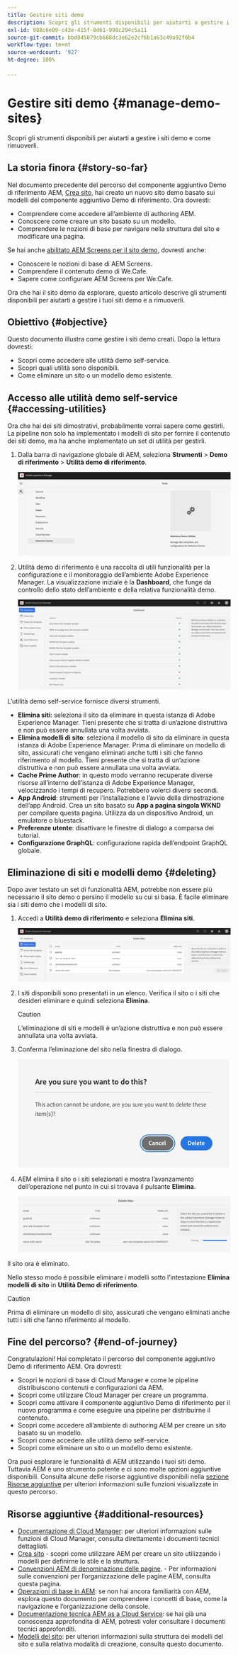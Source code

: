 ```yaml
---
title: Gestire siti demo
description: Scopri gli strumenti disponibili per aiutarti a gestire i siti demo e come rimuoverli.
exl-id: 988c6e09-c43e-415f-8d61-998c294c5a11
source-git-commit: bbd845079cb688dc3e62e2cf6b1a63c49a92f6b4
workflow-type: tm+mt
source-wordcount: '927'
ht-degree: 100%

---
```


# Gestire siti demo {#manage-demo-sites}

Scopri gli strumenti disponibili per aiutarti a gestire i siti demo e come rimuoverli.

## La storia finora {#story-so-far}

Nel documento precedente del percorso del componente aggiuntivo Demo di riferimento AEM, [Crea sito,](create-site.md) hai creato un nuovo sito demo basato sui modelli del componente aggiuntivo Demo di riferimento. Ora dovresti:

* Comprendere come accedere all’ambiente di authoring AEM.
* Conoscere come creare un sito basato su un modello.
* Comprendere le nozioni di base per navigare nella struttura del sito e modificare una pagina.

Se hai anche [abilitato AEM Screens per il sito demo,](screens.md) dovresti anche:

* Conoscere le nozioni di base di AEM Screens.
* Comprendere il contenuto demo di We.Cafe.
* Sapere come configurare AEM Screens per We.Cafe.

Ora che hai il sito demo da esplorare, questo articolo descrive gli strumenti disponibili per aiutarti a gestire i tuoi siti demo e a rimuoverli.

## Obiettivo {#objective}

Questo documento illustra come gestire i siti demo creati. Dopo la lettura dovresti:

* Scopri come accedere alle utilità demo self-service.
* Scopri quali utilità sono disponibili.
* Come eliminare un sito o un modello demo esistente.

## Accesso alle utilità demo self-service {#accessing-utilities}

Ora che hai dei siti dimostrativi, probabilmente vorrai sapere come gestirli. La pipeline non solo ha implementato i modelli di sito per fornire il contenuto dei siti demo, ma ha anche implementato un set di utilità per gestirli.

1. Dalla barra di navigazione globale di AEM, seleziona **Strumenti** > **Demo di riferimento** > **Utilità demo di riferimento**.

   ![Utilità demo self-service](assets/demo-utilities.png)

1. Utilità demo di riferimento è una raccolta di utili funzionalità per la configurazione e il monitoraggio dell’ambiente Adobe Experience Manager. La visualizzazione iniziale è la **Dashboard**, che funge da controllo dello stato dell’ambiente e della relativa funzionalità demo.

   ![Dashboard](assets/dashboard.png)

L’utilità demo self-service fornisce diversi strumenti.

* **Elimina siti**: seleziona il sito da eliminare in questa istanza di Adobe Experience Manager. Tieni presente che si tratta di un’azione distruttiva e non può essere annullata una volta avviata.
* **Elimina modelli di sito**: seleziona il modello di sito da eliminare in questa istanza di Adobe Experience Manager. Prima di eliminare un modello di sito, assicurati che vengano eliminati anche tutti i siti che fanno riferimento al modello. Tieni presente che si tratta di un’azione distruttiva e non può essere annullata una volta avviata.
* **Cache Prime Author**: in questo modo verranno recuperate diverse risorse all’interno dell’istanza di Adobe Experience Manager, velocizzando i tempi di recupero. Potrebbero volerci diversi secondi.
* **App Android**: strumenti per l’installazione e l’avvio della dimostrazione dell’app Android. Crea un sito basato su **App a pagina singola WKND** per compilare questa pagina. Utilizza da un dispositivo Android, un emulatore o bluestack.
* **Preferenze utente**: disattivare le finestre di dialogo a comparsa dei tutorial.
* **Configurazione GraphQL**: configurazione rapida dell’endpoint GraphQL globale.

## Eliminazione di siti e modelli demo {#deleting}

Dopo aver testato un set di funzionalità AEM, potrebbe non essere più necessario il sito demo o persino il modello su cui si basa. È facile eliminare sia i siti demo che i modelli di sito.

1. Accedi a **Utilità demo di riferimento** e seleziona **Elimina siti**.

   ![Elimina siti](assets/delete-sites.png)

1. I siti disponibili sono presentati in un elenco. Verifica il sito o i siti che desideri eliminare e quindi seleziona **Elimina**.

   >[!CAUTION]
   >
   >L’eliminazione di siti e modelli è un’azione distruttiva e non può essere annullata una volta avviata.

1. Conferma l’eliminazione del sito nella finestra di dialogo.

   ![Conferma eliminazione sito](assets/confirm-site-delete.png)

1. AEM elimina il sito o i siti selezionati e mostra l’avanzamento dell’operazione nel punto in cui si trovava il pulsante **Elimina**.

   ![Avanzamento eliminazione](assets/delete-progress.png)

Il sito ora è eliminato.

Nello stesso modo è possibile eliminare i modelli sotto l’intestazione **Elimina modelli di sito** in **Utilità Demo di riferimento**.

>[!CAUTION]
>
>Prima di eliminare un modello di sito, assicurati che vengano eliminati anche tutti i siti che fanno riferimento al modello.

## Fine del percorso? {#end-of-journey}

Congratulazioni! Hai completato il percorso del componente aggiuntivo Demo di riferimento AEM. Ora dovresti:

* Scopri le nozioni di base di Cloud Manager e come le pipeline distribuiscono contenuti e configurazioni da AEM.
* Scopri come utilizzare Cloud Manager per creare un programma.
* Scopri come attivare il componente aggiuntivo Demo di riferimento per il nuovo programma e come eseguire una pipeline per distribuirne il contenuto.
* Scopri come accedere all’ambiente di authoring AEM per creare un sito basato su un modello.
* Scopri come accedere alle utilità demo self-service.
* Scopri come eliminare un sito o un modello demo esistente.

Ora puoi esplorare le funzionalità di AEM utilizzando i tuoi siti demo. Tuttavia AEM è uno strumento potente e ci sono molte opzioni aggiuntive disponibili. Consulta alcune delle risorse aggiuntive disponibili nella [sezione Risorse aggiuntive](#additional-resources) per ulteriori informazioni sulle funzioni visualizzate in questo percorso.

## Risorse aggiuntive {#additional-resources}

* [Documentazione di Cloud Manager](https://experienceleague.adobe.com/docs/experience-manager-cloud-service/onboarding/onboarding-concepts/cloud-manager-introduction.html?lang=it): per ulteriori informazioni sulle funzioni di Cloud Manager, consulta direttamente i documenti tecnici dettagliati.
* [Crea sito](/help/sites-cloud/administering/site-creation/create-site.md) - scopri come utilizzare AEM per creare un sito utilizzando i modelli per definirne lo stile e la struttura.
* [Convenzioni AEM di denominazione delle pagine](/help/sites-cloud/authoring/sites-console/organizing-pages.md#page-name-restrictions-and-best-practices). - Per informazioni sulle convenzioni per l’organizzazione delle pagine AEM, consulta questa pagina.
* [Operazioni di base in AEM](/help/sites-cloud/authoring/basic-handling.md): se non hai ancora familiarità con AEM, esplora questo documento per comprendere i concetti di base, come la navigazione e l’organizzazione della console.
* [Documentazione tecnica AEM as a Cloud Service](https://experienceleague.adobe.com/docs/experience-manager-cloud-service.html?lang=it): se hai già una conoscenza approfondita di AEM, potresti voler consultare i documenti tecnici approfonditi.
* [Modelli del sito](/help/sites-cloud/administering/site-creation/site-templates.md): per ulteriori informazioni sulla struttura dei modelli del sito e sulla relativa modalità di creazione, consulta questo documento.
